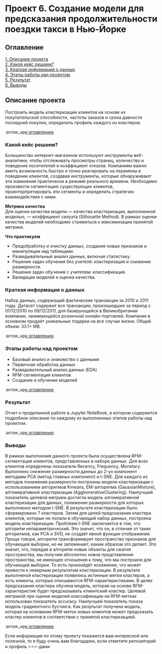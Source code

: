# Проект 6. Создание модели для предсказания продолжительности поездки такси в Нью-Йорке

## Оглавление
[1. Описание проекта](https://github.com/PoluboyarinovSI/SF_DataScience/tree/main/project_6/README.md#Описание-проекта)   
[2. Какой кейс решаем?](https://github.com/PoluboyarinovSI/SF_DataScience/tree/main/project_6/README.md#Какой-кейс-решаем)   
[3. Краткая информация о данных](https://github.com/PoluboyarinovSI/SF_DataScience/tree/main/project_6/README.md#Краткая-информация-о-данных)   
[4. Этапы работы над проектом](https://github.com/PoluboyarinovSI/SF_DataScience/tree/main/project_6/README.md#Этапы-работы-над-проектом)   
[5. Результат](https://github.com/PoluboyarinovSI/SF_DataScience/tree/main/project_6/README.md#Результат)  
[6. Выводы](https://github.com/PoluboyarinovSI/SF_DataScience/tree/main/project_6/README.md#Выводы)   

## Описание проекта
Построить модель кластеризации клиентов на основе их покупательской способности, частоты заказов и срока давности последней покупки, определить профиль каждого из кластеров.

:arrow_up[к оглавлению](https://github.com/PoluboyarinovSI/SF_DataScience/tree/main/project_6/README.md#Оглавление)


### Какой кейс решаем?
Большинство интернет-магазинов используют инструменты веб-аналитики, чтобы отслеживать просмотры страниц, количество и поведение посетителей и коэффициент отказов. Компаниям важно иметь возможность быстро и точно реагировать на перемены в поведении клиентов, создавая инструменты, которые обнаруживают эти изменения практически в режиме реального времени. Необходимо произвести сегментацию существующих клиентов, проинтерпретировать эти сегменты и определить стратегию взаимодействия с ними.


**Метрика качества**   
Для оценки качества модели — качества кластеризации, выполненной моделью, — коэффициент силуэта (Silhouette Method). В рамках оценки качества моделей необходимо стремиться к максимизации принятой метрики.

**Что практикуем**   
- Предобработку и очистку данных, создание новых признаков и манипуляции над таблицами.
- Разведывательный анализ данных, включая статистику.
- Решение задач обучения без учителя: кластеризация и снижение размерности.
- Решение задач обучения с учителем: классификация.
- Валидация моделей и оценка качества.


### Краткая информация о данных
Набор данных, содержащий фактические транзакции за 2010 и 2011 годы. Датасет содержит все транзакции, произошедшие за период с 01/12/2010 по 09/12/2011, для базирующейся в Великобритании компании, занимающейся розничной онлайн-торговлей. Компания в основном продаёт уникальные подарки на все случаи жизни. Общий объем: 33.1+ MB.

:arrow_up[к оглавлению](https://github.com/PoluboyarinovSI/SF_DataScience/tree/main/project_6/README.md#Оглавление)


### Этапы работы над проектом
- Базовый анализ и знакомство с данными
- Первичная обработка данных
- Разведовательный анализ данных (EDA)
- RFM-сегментация клиентов
- Создание и обучение моделей

:arrow_up[к оглавлению](https://github.com/PoluboyarinovSI/SF_DataScience/tree/main/project_6/README.md#Оглавление)


### Результат   
Отчет о проделанной работе в Jupyter NoteBook, в котором содержится подробное описание по каждому из выполненных этапов работы над проектом. 

:arrow_up[к оглавлению](https://github.com/PoluboyarinovSI/SF_DataScience/tree/main/project_6/README.md#Оглавление)


### Выводы
В рамках выполнения данного проекта была осуществлена RFM-сегментация клиентов, представленных в наборе данных. Для всех клиентов определены показатели Recency, Frequency, Monetary. Выполнено снижение размерности данных до 2-ух компонент методами PCA (метод главных компонент) и t-SNE. Для каждого из методов понижения размерности построены модели кластеризации с использованием алгоритмов Kmeans, EM-алгоритма (GaussianMixture), алгомеративной кластеризации (AgglomerativeClustering). Наилучший показатель целевой метрики достигла модель алгомеративной кластеризации для данных, понижение размерности для которых выполненно методом t-SNE. В результате кластеризации было сформировано 7 кластеров. Затем для целей предсказания кластера клиентов, которые не попали в обучающий набор данных, построена модель кластеризации. Проблема t-SNE заключается в том, что алгоритм непараметрический. Это значит, что он, в отличие от таких алгоритмов, как PCA и SVD, не создаёт явной функции отображения. Проще говоря, алгоритм трансформирует пространство признаков для обучающей выборки, но не запоминает, каким образом это делает. Это значит, что, передав в алгоритм новые объекты для сжатия пространства, мы получим абсолютно новое представление пространства, не имеющее отношения к тому, что мы построили для обучающей выборки. То есть произойдёт искажение, что может привести к неверным результатам кластеризации. В результате выполненой кластеризации появились истинные метки кластеров, а есть клиенты, которые описываются RFM-характеристиками. В целях предсказания кластера обучена модель, которая на основе RFM-характеристик будет предсказывать клиентский кластер. Целевой метрикой при оценке моделей классификации на RFM-метках использован показатель accuracy. Наилучшей показатель показа модель градиентного бустинга. Как результат получена модель, которая на основании RFM-меток новых клиентов может предсказать кластер клиентов в соответствии с принятой кластеризацией.

:arrow_up[к оглавлению](https://github.com/PoluboyarinovSI/SF_DataScience/tree/main/project_6/README.md#Оглавление)


Если информация по этому проекту покажется вам интересной или полезной, то я буду очень вам благодарен, если отметите репозиторий и профиль ⭐️⭐️⭐️-дами